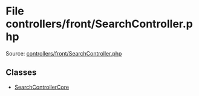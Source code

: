 File controllers/front/SearchController.php
=========

Source: [controllers/front/SearchController.php](https://github.com/PrestaShop/PrestaShop/blob/1.5.0.13/controllers/front/SearchController.php)


Classes
-------

* [SearchControllerCore](class.SearchControllerCore.md)

